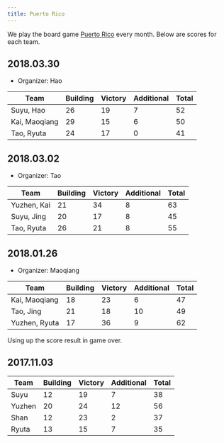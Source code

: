 ```yaml
---
title: Puerto Rico
---
```


We play the board game [Puerto Rico][1] every month. Below are scores for each team. 

## 2018.03.30 

* Organizer: Hao 

| Team          | Building | Victory | Additional | Total |
| ------------- | -------- | ------- | ---------- | ----- |
| Suyu, Hao     | 26       | 19      | 7          | 52    |
| Kai, Maoqiang | 29       | 15      | 6          | 50    |
| Tao, Ryuta    | 24       | 17      | 0          | 41    |


## 2018.03.02

* Organizer:  Tao

| Team        | Building | Victory | Additional | Total |
| ----------- | -------- | ------- | ---------- | ----- |
| Yuzhen, Kai | 21       | 34      | 8          | 63    |
| Suyu, Jing  | 20       | 17      | 8          | 45    |
| Tao, Ryuta  | 26       | 21      | 8          | 55    |


## 2018.01.26
	
* Organizer: Maoqiang 
	
| Team           | Building | Victory | Additional | Total |
| -------------- | -------- | ------- | ---------- | ----- |
| Kai, Maoqiang  | 18       | 23      | 6          | 47    |
| Tao, Jing      | 21       | 18      | 10         | 49    |
| Yuzhen,  Ryuta | 17       | 36      | 9          | 62    |
	
Using up  the score result in game over.

## 2017.11.03 
	
| Team   | Building | Victory | Additional | Total |
| ------ | -------- | ------- | ---------- | ----- |
| Suyu   | 12       | 19      | 7          | 38    |
| Yuzhen | 20       | 24      | 12         | 56    |
| Shan   | 12       | 23      | 2          | 37    |
| Ryuta  | 13       | 15      | 7          | 35    |


	
[1]: https://en.wikipedia.org/wiki/Puerto_Rico_%28board_game%29
